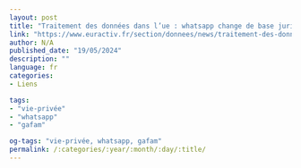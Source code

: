 ```yaml
---
layout: post
title: "Traitement des données dans l’ue : whatsapp change de base juridique"
link: "https://www.euractiv.fr/section/donnees/news/traitement-des-donnees-dans-lue-whatsapp-change-de-base-juridique"
author: N/A
published_date: "19/05/2024"
description: ""
language: fr
categories:
- Liens

tags:
- "vie-privée"
- "whatsapp"
- "gafam"

og-tags: "vie-privée, whatsapp, gafam"
permalink: /:categories/:year/:month/:day/:title/
---
```

